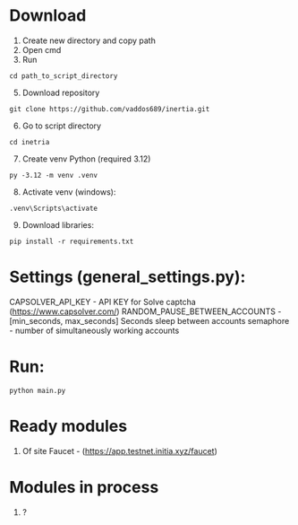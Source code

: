 
  
# Download

1. Create new directory and copy path
2. Open cmd
3. Run
```
cd path_to_script_directory
```
5. Download repository
```
git clone https://github.com/vaddos689/inertia.git
```
6. Go to script directory
```
cd inetria
```
7. Create venv Python (required 3.12)
```
py -3.12 -m venv .venv
```
8. Activate venv (windows):
```
.venv\Scripts\activate
```
9. Download libraries:
```
pip install -r requirements.txt
```
# Settings (general_settings.py):
CAPSOLVER_API_KEY - API KEY for Solve captcha (https://www.capsolver.com/)
RANDOM_PAUSE_BETWEEN_ACCOUNTS - [min_seconds, max_seconds] Seconds sleep between accounts
semaphore - number of simultaneously working accounts
## 

# Run:
```
python main.py
```
# Ready modules
1) Of site Faucet - (https://app.testnet.initia.xyz/faucet)
# Modules in process
1) ?
